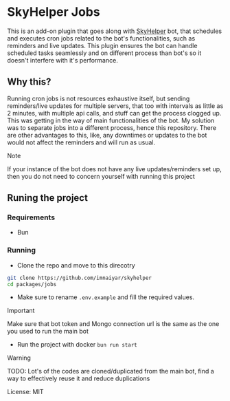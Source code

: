 # SkyHelper Jobs

This is an add-on plugin that goes along with [SkyHelper](../skyhelper/) bot, that schedules and executes cron jobs related to the bot's functionalities, such as reminders and live updates. This plugin ensures the bot can handle scheduled tasks seamlessly and on different process than bot's so it doesn't interfere with it's performance.

## Why this?

Running cron jobs is not resources exhaustive itself, but sending reminders/live updates for multiple servers, that too with intervals as little as 2 minutes, with multiple api calls, and stuff can get the process clogged up. This was getting in the way of main functionalities of the bot. My solution was to separate jobs into a different process, hence this repository. There are other advantages to this, like, any downtimes or updates to the bot would not affect the reminders and will run as usual.

> [!NOTE]  
> If your instance of the bot does not have any live updates/reminders set up, then you do not need to concern yourself with running this project

## Runing the project

### Requirements

- Bun

### Running

- Clone the repo and move to this direcotry

```bash
git clone https://github.com/imnaiyar/skyhelper
cd packages/jobs
```

- Make sure to rename `.env.example` and fill the required values.

> [!IMPORTANT]  
> Make sure that bot token and Mongo connection url is the same as the one you used to run the main bot

- Run the project with docker `bun run start`

> [!WARNING]  
> TODO: Lot's of the codes are cloned/duplicated from the main bot, find a way to effectively reuse it and reduce duplications

License: MIT
